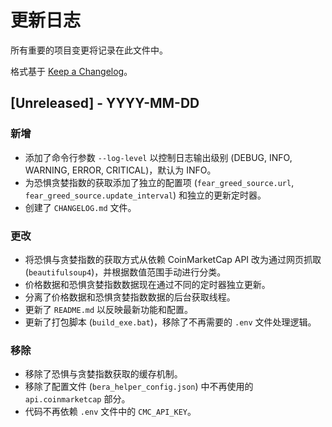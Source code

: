 # 更新日志

所有重要的项目变更将记录在此文件中。

格式基于 [Keep a Changelog](https://keepachangelog.com/zh-CN/1.0.0/)。

## [Unreleased] - YYYY-MM-DD

### 新增

*   添加了命令行参数 `--log-level` 以控制日志输出级别 (DEBUG, INFO, WARNING, ERROR, CRITICAL)，默认为 INFO。
*   为恐惧贪婪指数的获取添加了独立的配置项 (`fear_greed_source.url`, `fear_greed_source.update_interval`) 和独立的更新定时器。
*   创建了 `CHANGELOG.md` 文件。

### 更改

*   将恐惧与贪婪指数的获取方式从依赖 CoinMarketCap API 改为通过网页抓取 (`beautifulsoup4`)，并根据数值范围手动进行分类。
*   价格数据和恐惧贪婪指数数据现在通过不同的定时器独立更新。
*   分离了价格数据和恐惧贪婪指数数据的后台获取线程。
*   更新了 `README.md` 以反映最新功能和配置。
*   更新了打包脚本 (`build_exe.bat`)，移除了不再需要的 `.env` 文件处理逻辑。

### 移除

*   移除了恐惧与贪婪指数获取的缓存机制。
*   移除了配置文件 (`bera_helper_config.json`) 中不再使用的 `api.coinmarketcap` 部分。
*   代码不再依赖 `.env` 文件中的 `CMC_API_KEY`。 